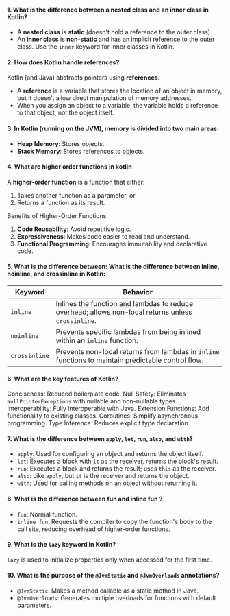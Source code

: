 #### 1. What is the difference between a nested class and an inner class in Kotlin?
- A **nested class** is **static** (doesn't hold a reference to the outer class).
- An **inner class** is **non-static** and has an implicit reference to the outer class. Use the `inner` keyword for inner classes in Kotlin.
#### 2. How does Kotlin handle references?
Kotlin (and Java) abstracts pointers using **references**.
- A **reference** is a variable that stores the location of an object in memory, but it doesn’t allow direct manipulation of memory addresses.
- When you assign an object to a variable, the variable holds a reference to that object, not the object itself.
#### 3. In Kotlin (running on the JVM), memory is divided into two main areas:
- **Heap Memory**: Stores objects.
- **Stack Memory**: Stores references to objects.
#### 4. What are higher order functions in kotlin
A **higher-order function** is a function that either:
1. Takes another function as a parameter, or
2. Returns a function as its result.

Benefits of Higher-Order Functions
1. **Code Reusability**: Avoid repetitive logic.
2. **Expressiveness**: Makes code easier to read and understand.
3. **Functional Programming**: Encourages immutability and declarative code.

#### 5. What is the difference between: What is the difference between inline, noinline, and crossinline in Kotlin:

|Keyword|Behavior|
|---|---|
|`inline`|Inlines the function and lambdas to reduce overhead; allows non-local returns unless `crossinline`.|
|`noinline`|Prevents specific lambdas from being inlined within an `inline` function.|
|`crossinline`|Prevents non-local returns from lambdas in `inline` functions to maintain predictable control flow.|
#### 6. What are the key features of Kotlin?
Conciseness: Reduced boilerplate code.
Null Safety: Eliminates `NullPointerExceptions` with nullable and non-nullable types.
Interoperability: Fully interoperable with Java.
Extension Functions: Add functionality to existing classes.
Coroutines: Simplify asynchronous programming.
Type Inference: Reduces explicit type declaration.
#### 7. What is the difference between `apply`, `let`, `run`, `also`, and `with`?
- `apply`: Used for configuring an object and returns the object itself.
- `let`: Executes a block with `it` as the receiver, returns the block's result.
- `run`: Executes a block and returns the result; uses `this` as the receiver.
- `also`: Like `apply`, but `it` is the receiver and returns the object.
- `with`: Used for calling methods on an object without returning it.

#### 8. What is the difference between fun and inline fun ?
- `fun`: Normal function.
- `inline fun`: Requests the compiler to copy the function's body to the call site, reducing overhead of higher-order functions.

#### 9. What is the `lazy` keyword in Kotlin? ####
`lazy` is used to initialize properties only when accessed for the first time.

#### 10. What is the purpose of the `@JvmStatic` and `@JvmOverloads` annotations?
- `@JvmStatic`: Makes a method callable as a static method in Java.
- `@JvmOverloads`: Generates multiple overloads for functions with default parameters.